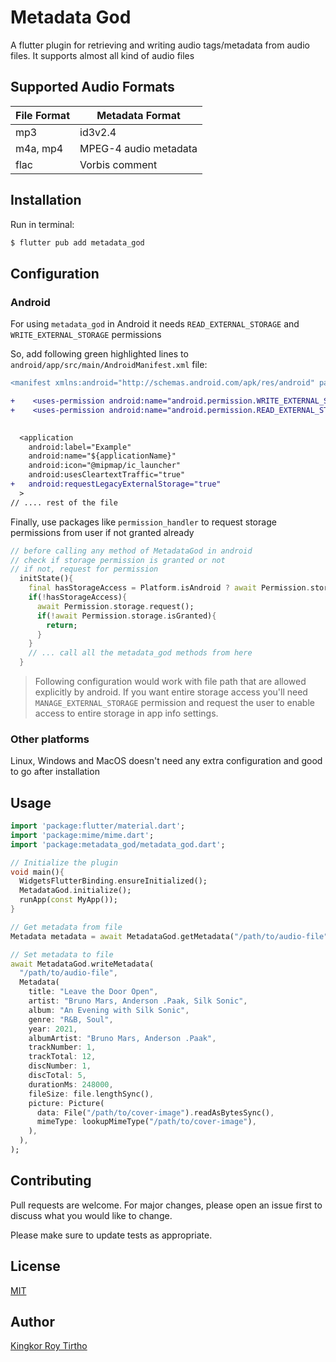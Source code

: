 # Metadata God

A flutter plugin for retrieving and writing audio tags/metadata from audio files. It supports almost all kind of audio files

## Supported Audio Formats

| File Format | Metadata Format       |
| ----------- | --------------------- |
| mp3         | id3v2.4               |
| m4a, mp4    | MPEG-4 audio metadata |
| flac        | Vorbis comment        |

## Installation
Run in terminal:

```bash
$ flutter pub add metadata_god
```

## Configuration
### Android 
For using `metadata_god` in Android it needs `READ_EXTERNAL_STORAGE` and `WRITE_EXTERNAL_STORAGE` permissions

So, add following green highlighted lines to `android/app/src/main/AndroidManifest.xml` file:

```diff
<manifest xmlns:android="http://schemas.android.com/apk/res/android" package="com.example.example">

+    <uses-permission android:name="android.permission.WRITE_EXTERNAL_STORAGE" />
+    <uses-permission android:name="android.permission.READ_EXTERNAL_STORAGE" />

  
  <application 
    android:label="Example"
    android:name="${applicationName}"
    android:icon="@mipmap/ic_launcher"
    android:usesCleartextTraffic="true"
+   android:requestLegacyExternalStorage="true"
  >
// .... rest of the file
```

Finally, use packages like `permission_handler` to request storage permissions from user if not granted already
```dart
// before calling any method of MetadataGod in android
// check if storage permission is granted or not
// if not, request for permission
  initState(){
    final hasStorageAccess = Platform.isAndroid ? await Permission.storage.isGranted : true
    if(!hasStorageAccess){
      await Permission.storage.request();
      if(!await Permission.storage.isGranted){
        return;
      }
    }
    // ... call all the metadata_god methods from here
  }
```

> Following configuration would work with file path that are allowed explicitly by android. If you want entire storage access you'll need `MANAGE_EXTERNAL_STORAGE` permission and request the user to enable access to entire storage in app info settings.

### Other platforms

Linux, Windows and MacOS doesn't need any extra configuration and good to go after installation

## Usage


```dart
import 'package:flutter/material.dart';
import 'package:mime/mime.dart';
import 'package:metadata_god/metadata_god.dart';

// Initialize the plugin
void main(){
  WidgetsFlutterBinding.ensureInitialized();
  MetadataGod.initialize();
  runApp(const MyApp());
}

// Get metadata from file
Metadata metadata = await MetadataGod.getMetadata("/path/to/audio-file");

// Set metadata to file
await MetadataGod.writeMetadata(
  "/path/to/audio-file",
  Metadata(
    title: "Leave the Door Open",
    artist: "Bruno Mars, Anderson .Paak, Silk Sonic",
    album: "An Evening with Silk Sonic",
    genre: "R&B, Soul",
    year: 2021,
    albumArtist: "Bruno Mars, Anderson .Paak",
    trackNumber: 1,
    trackTotal: 12,
    discNumber: 1,
    discTotal: 5,
    durationMs: 248000,
    fileSize: file.lengthSync(),
    picture: Picture(
      data: File("/path/to/cover-image").readAsBytesSync(),
      mimeType: lookupMimeType("/path/to/cover-image"),
    ),
  ),
);
```

## Contributing

Pull requests are welcome. For major changes, please open an issue first to discuss what you would like to change.

Please make sure to update tests as appropriate.

## License

[MIT](https://choosealicense.com/licenses/mit/)

## Author

[Kingkor Roy Tirtho](https://github.com/KRTirtho)